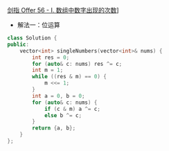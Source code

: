 [剑指 Offer 56 - I. 数组中数字出现的次数](https://leetcode.cn/problems/shu-zu-zhong-shu-zi-chu-xian-de-ci-shu-lcof/)]
- 解法一：位运算
```C++
class Solution {
public:
    vector<int> singleNumbers(vector<int>& nums) {
        int res = 0;
        for (auto& c: nums) res ^= c;
        int m = 1;
        while ((res & m) == 0) {
            m <<= 1;
        }
        int a = 0, b = 0;
        for (auto& c: nums) {
            if (c & m) a ^= c;
            else b ^= c;
        }   
        return {a, b};
    }
};
```
